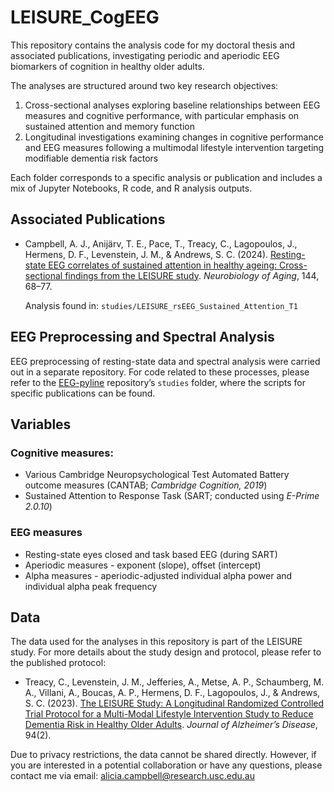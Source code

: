 # LEISURE_CogEEG

This repository contains the analysis code for my doctoral thesis and associated publications, investigating periodic and aperiodic EEG biomarkers of cognition in healthy older adults.

The analyses are structured around two key research objectives:
1. Cross-sectional analyses exploring baseline relationships between EEG measures and cognitive performance, with particular emphasis on sustained attention and memory function
2. Longitudinal investigations examining changes in cognitive performance and EEG measures following a multimodal lifestyle intervention targeting modifiable dementia risk factors

Each folder corresponds to a specific analysis or publication and includes a mix of Jupyter Notebooks, R code, and R analysis outputs.

## Associated Publications

- Campbell, A. J., Anijärv, T. E., Pace, T., Treacy, C., Lagopoulos, J., Hermens, D. F., Levenstein, J. M., & Andrews, S. C. (2024). [Resting-state EEG correlates of sustained attention in healthy ageing: Cross-sectional findings from the LEISURE study](https://doi.org/10.1016/j.neurobiolaging.2024.09.005). *Neurobiology of Aging*, 144, 68–77.

    Analysis found in: `studies/LEISURE_rsEEG_Sustained_Attention_T1`

## EEG Preprocessing and Spectral Analysis

EEG preprocessing of resting-state data and spectral analysis were carried out in a separate repository. For code related to these processes, please refer to the [EEG-pyline](https://github.com/teanijarv/EEG-pyline/tree/main) repository’s `studies` folder, where the scripts for specific publications can be found.

## Variables

### Cognitive measures:
- Various Cambridge Neuropsychological Test Automated Battery outcome measures (CANTAB; *Cambridge Cognition, 2019*)
- Sustained Attention to Response Task (SART; conducted using *E-Prime 2.0.10*)

### EEG measures
- Resting-state eyes closed and task based EEG (during SART)
- Aperiodic measures - exponent (slope), offset (intercept)
- Alpha measures - aperiodic-adjusted individual alpha power and individual alpha peak frequency

## Data

The data used for the analyses in this repository is part of the LEISURE study. For more details about the study design and protocol, please refer to the published protocol:

- Treacy, C., Levenstein, J. M., Jefferies, A., Metse, A. P., Schaumberg, M. A., Villani, A., Boucas, A. P., Hermens, D. F., Lagopoulos, J., & Andrews, S. C. (2023). [The LEISURE Study: A Longitudinal Randomized Controlled Trial Protocol for a Multi-Modal Lifestyle Intervention Study to Reduce Dementia Risk in Healthy Older Adults](https://doi.org/10.3233/JAD-230193). *Journal of Alzheimer’s Disease*, 94(2).

Due to privacy restrictions, the data cannot be shared directly. However, if you are interested in a potential collaboration or have any questions, please contact me via email: [alicia.campbell@research.usc.edu.au](mailto:alicia.campbell@research.usc.edu.au)
